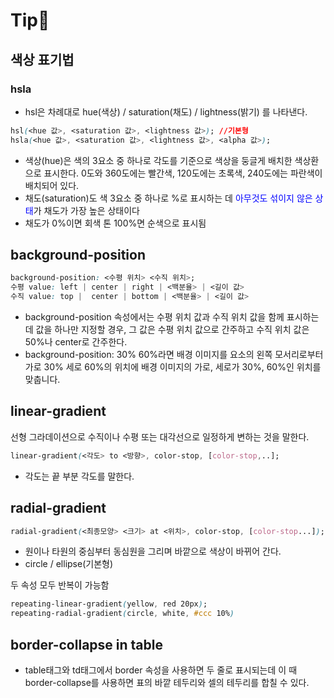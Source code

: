 <h1>Tip&#127775;</h1>

<h2>색상 표기법</h2>

<h3>
    hsla
</h3>

- hsl은 차례대로 hue(색상) / saturation(채도) / lightness(밝기) 를 나타낸다.

```css
hsl(<hue 값>, <saturation 값>, <lightness 값>); //기본형
hsla(<hue 값>, <saturation 값>, <lightness 값>, <alpha 값>);
```

- 색상(hue)은 색의 3요소 중 하나로 각도를 기준으로 색상을 둥글게 배치한 색상환으로 표시한다. 0도와 360도에는 빨간색, 120도에는 초록색, 240도에는 파란색이 배치되어 있다.
- 채도(saturation)도 색 3요소 중 하나로 %로 표시하는 데 <span style=color:blue>아무것도 섞이지 않은 상태</span>가 채도가 가장 높은 상태이다
- 채도가 0%이면 회색 톤 100%면 순색으로 표시됨

<h2>background-position</h2>

```css
background-position: <수평 위치> <수직 위치>;
수평 value: left | center | right | <백분율> | <길이 값>
수직 value: top |  center | bottom | <백분율> | <길이 값>
```

- background-position 속성에서는 수평 위치 값과 수직 위치 값을 함께 표시하는데 값을 하나만 지정할 경우, 그 값은 수평 위치 값으로 간주하고 수직 위치 값은 50%나 center로 간주한다.
- background-position: 30% 60%라면 배경 이미지를 요소의 왼쪽 모서리로부터 가로 30% 세로 60%의 위치에 배경 이미지의 가로, 세로가 30%, 60%인 위치를 맞춥니다.

<h2>linear-gradient</h2>

선형 그라데이션으로 수직이나 수평 또는 대각선으로 일정하게 변하는 것을 말한다.

```css
linear-gradient(<각도> to <방향>, color-stop, [color-stop,..];
```

- 각도는 끝 부분 각도를 말한다.

<h2>radial-gradient</h2>

```css
radial-gradient(<최종모양> <크기> at <위치>, color-stop, [color-stop...]);
```

- 원이나 타원의 중심부터 동심원을 그리며 바깥으로 색상이 바뀌어 간다.
- circle / ellipse(기본형)

두 속성 모두 반복이 가능함

```css
repeating-linear-gradient(yellow, red 20px);
repeating-radial-gradient(circle, white, #ccc 10%)
```

<h2>border-collapse in table</h2>

- table태그와 td태그에서 border 속성을 사용하면 두 줄로 표시되는데 이 때 border-collapse를 사용하면 표의 바깥 테두리와 셀의 테두리를 합칠 수 있다.